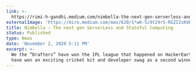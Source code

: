 ```yaml
---
link: >-
  https://rimi-h-gandhi.medium.com/nimbella-the-next-gen-serverless-and-stateful-computing-83bfd465eda6
externalImage: 'https://miro.medium.com/max/620/1*wK-5i9t29rS-RGZIZsKURw.jpeg'
title: Nimbella — The next gen ServerLess and Stateful Computing
status: Published
type: News
date: 'November 2, 2020 5:11 PM'
excerpt: >-
  We the “Drafters” have won the IPL league that happened on HackerEarth. We
  have won an exciting cricket kit and developer swag as a second winner.
---
```



